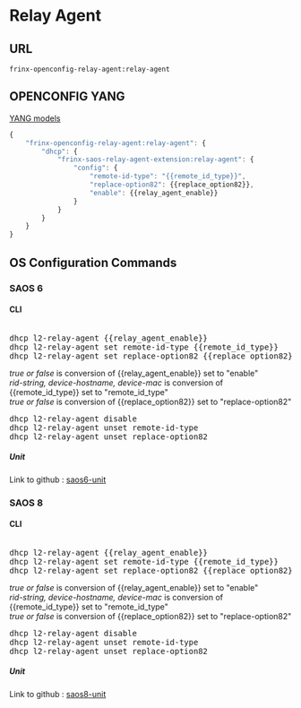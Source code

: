 # Relay Agent


## URL

```
frinx-openconfig-relay-agent:relay-agent
```

## OPENCONFIG YANG


[YANG models](https://github.com/FRINXio/openconfig/tree/master/relay-agent/src/main/yang)

```javascript
{
    "frinx-openconfig-relay-agent:relay-agent": {
        "dhcp": {
            "frinx-saos-relay-agent-extension:relay-agent": {
                "config": {
                    "remote-id-type": "{{remote_id_type}}",
                    "replace-option82": {{replace_option82}},
                    "enable": {{relay_agent_enable}}
                }
            }
        }
    }
}
```

## OS Configuration Commands

### SAOS 6

#### CLI

<pre> 
dhcp l2-relay-agent {{relay_agent_enable}}
dhcp l2-relay-agent set remote-id-type {{remote_id_type}}
dhcp l2-relay-agent set replace-option82 {{replace_option82}}
</pre>

*true or false* is conversion of {{relay_agent_enable}} set to "enable"  
*rid-string, device-hostname, device-mac* is conversion of {{remote_id_type}} set to "remote_id_type"  
*true or false* is conversion of {{replace_option82}} set to "replace-option82"  

<pre>
dhcp l2-relay-agent disable
dhcp l2-relay-agent unset remote-id-type
dhcp l2-relay-agent unset replace-option82
</pre>

##### Unit

Link to github : [saos6-unit](https://github.com/FRINXio/cli-units/tree/master/saos/saos-6/saos-6-relay-agent)

### SAOS 8

#### CLI

<pre> 
dhcp l2-relay-agent {{relay_agent_enable}}
dhcp l2-relay-agent set remote-id-type {{remote_id_type}}
dhcp l2-relay-agent set replace-option82 {{replace_option82}}
</pre>

*true or false* is conversion of {{relay_agent_enable}} set to "enable"  
*rid-string, device-hostname, device-mac* is conversion of {{remote_id_type}} set to "remote_id_type"  
*true or false* is conversion of {{replace_option82}} set to "replace-option82"

<pre>
dhcp l2-relay-agent disable
dhcp l2-relay-agent unset remote-id-type
dhcp l2-relay-agent unset replace-option82
</pre>

##### Unit

Link to github : [saos8-unit](https://github.com/FRINXio/cli-units/tree/master/saos/saos-6/saos-8-relay-agent)


